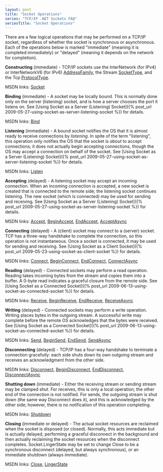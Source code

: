 ```yaml
---
layout: post
title: "Socket Operations"
series: "TCP/IP .NET Sockets FAQ"
seriesTitle: "Socket Operations"
---
```

There are a few logical operations that may be performed on a TCP/IP socket, regardless of whether the socket is synchronous or asynchronous. Each of the operations below is marked "immediate" (meaning it is completed immediately) or "delayed" (meaning it depends on the network for completion).

 
**Constructing** (immediate) - TCP/IP sockets use the InterNetwork (for IPv4) or InterNetworkV6 (for IPv6) [AddressFamily](http://msdn.microsoft.com/en-us/library/system.net.sockets.addressfamily.aspx), the Stream [SocketType](http://msdn.microsoft.com/en-us/library/system.net.sockets.sockettype.aspx), and the Tcp [ProtocolType](http://msdn.microsoft.com/en-us/library/system.net.sockets.protocoltype.aspx).  

MSDN links: [Socket](http://msdn.microsoft.com/en-us/library/2b86d684.aspx)

**Binding** (immediate) - A socket may be locally bound. This is normally done only on the server (listening) socket, and is how a server chooses the port it listens on. See [Using Socket as a Server (Listening) Socket]({% post_url 2009-05-27-using-socket-as-server-listening-socket %}) for details.  

MSDN links: [Bind](http://msdn.microsoft.com/en-us/library/system.net.sockets.socket.bind.aspx)

**Listening** (immediate) - A bound socket notifies the OS that it is almost ready to receive connections by _listening_. In spite of the term "listening", this operation only notifies the OS that the socket is _about_ to accept connections; it does not actually begin accepting connections, though the OS may accept a connection on behalf of the socket. See [Using Socket as a Server (Listening) Socket]({% post_url 2009-05-27-using-socket-as-server-listening-socket %}) for details.  

MSDN links: [Listen](http://msdn.microsoft.com/en-us/library/system.net.sockets.socket.listen.aspx)

 
**Accepting** (delayed) - A listening socket may accept an incoming connection. When an incoming connection is accepted, a new socket is created that is connected to the remote side; the listening socket continues listening. The new socket (which is connected) may be used for sending and receiving. See [Using Socket as a Server (Listening) Socket]({% post_url 2009-05-27-using-socket-as-server-listening-socket %}) for details.  

MSDN links: [Accept](http://msdn.microsoft.com/en-us/library/system.net.sockets.socket.accept.aspx), [BeginAccept](http://msdn.microsoft.com/en-us/library/system.net.sockets.socket.beginaccept.aspx), [EndAccept](http://msdn.microsoft.com/en-us/library/system.net.sockets.socket.endaccept.aspx), [AcceptAsync](http://msdn.microsoft.com/en-us/library/system.net.sockets.socket.acceptasync.aspx)

 
**Connecting** (delayed) - A (client) socket may connect to a (server) socket. TCP has a three-way handshake to complete the connection, so this operation is not instantaneous. Once a socket is connected, it may be used for sending and receiving. See [Using Socket as a Client Socket]({% post_url 2009-05-23-using-socket-as-client-socket %}) for details.  

MSDN links: [Connect](http://msdn.microsoft.com/en-us/library/system.net.sockets.socket.connect.aspx), [BeginConnect](http://msdn.microsoft.com/en-us/library/system.net.sockets.socket.beginconnect.aspx), [EndConnect](http://msdn.microsoft.com/en-us/library/system.net.sockets.socket.endconnect.aspx), [ConnectAsync](http://msdn.microsoft.com/en-us/library/bb538102.aspx)

 
**Reading** (delayed) - Connected sockets may perform a read operation. Reading takes incoming bytes from the stream and copies them into a buffer. A 0-byte read indicates a graceful closure from the remote side. See [Using Socket as a Connected Socket]({% post_url 2009-06-13-using-socket-as-connected-socket %}) for details.  

MSDN links: [Receive](http://msdn.microsoft.com/en-us/library/system.net.sockets.socket.receive.aspx), [BeginReceive](http://msdn.microsoft.com/en-us/library/system.net.sockets.socket.beginreceive.aspx), [EndReceive](http://msdn.microsoft.com/en-us/library/system.net.sockets.socket.endreceive.aspx), [ReceiveAsync](http://msdn.microsoft.com/en-us/library/system.net.sockets.socket.receiveasync.aspx)

 
**Writing** (delayed) - Connected sockets may perform a write operation. Writing places bytes in the outgoing stream. A successful write may complete before the remote OS acknowledges that the bytes were received. See [Using Socket as a Connected Socket]({% post_url 2009-06-13-using-socket-as-connected-socket %}) for details.  

MSDN links: [Send](http://msdn.microsoft.com/en-us/library/system.net.sockets.socket.send.aspx), [BeginSend](http://msdn.microsoft.com/en-us/library/system.net.sockets.socket.beginsend.aspx), [EndSend](http://msdn.microsoft.com/en-us/library/system.net.sockets.socket.endsend.aspx), [SendAsync](http://msdn.microsoft.com/en-us/library/system.net.sockets.socket.sendasync.aspx)

 
**Disconnecting** (delayed) - TCP/IP has a four-way handshake to terminate a connection gracefully: each side shuts down its own outgoing stream and receives an acknowledgment from the other side.  

MSDN links: [Disconnect](http://msdn.microsoft.com/en-us/library/system.net.sockets.socket.disconnect.aspx), [BeginDisconnect](http://msdn.microsoft.com/en-us/library/system.net.sockets.socket.begindisconnect.aspx), [EndDisconnect](http://msdn.microsoft.com/en-us/library/system.net.sockets.socket.enddisconnect.aspx), [DisconnectAsync](http://msdn.microsoft.com/en-us/library/system.net.sockets.socket.disconnectasync.aspx)

 
**Shutting down** (immediate) - Either the receiving stream or sending stream may be clamped shut. For receives, this is only a local operation; the other end of the connection is not notified. For sends, the outgoing stream is shut down (the same way Disconnect does it), and this is acknowledged by the other side; however, there is no notification of this operation completing.  

MSDN links: [Shutdown](http://msdn.microsoft.com/en-us/library/system.net.sockets.socket.shutdown.aspx)

 
**Closing** (immediate or delayed) - The actual socket resources are reclaimed when the socket is disposed (or closed). Normally, this acts immediate but is actually delayed, performing a graceful disconnect in the background and then actually reclaiming the socket resources when the disconnect completes. Socket.LingerState may be set to change Close to be a synchronous disconnect (delayed, but always synchronous), or an immediate shutdown (always immediate).  

MSDN links: [Close](http://msdn.microsoft.com/en-us/library/system.net.sockets.socket.close.aspx), [LingerState](http://msdn.microsoft.com/en-us/library/system.net.sockets.socket.lingerstate.aspx)
